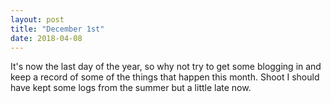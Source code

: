 ```yaml
---
layout: post
title: "December 1st"
date: 2018-04-08
---
```


It's now the last day of the year, so why not try to get some blogging in and keep a record of some of the things that happen this month.  Shoot I should have kept some logs from the summer but a little late now.  
